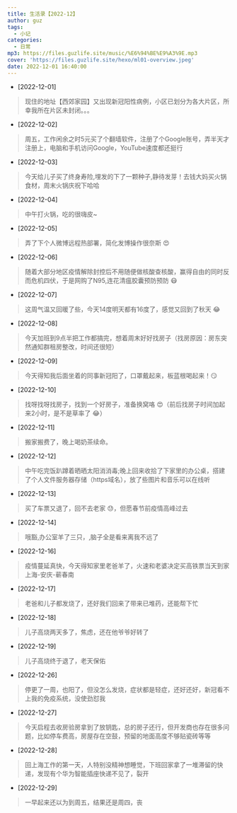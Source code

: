 ```yaml
---
title: 生活录【2022-12】
author: guz
tags:
  - 小记
categories:
  - 日常
mp3: https://files.guzlife.site/music/%E6%94%BE%E9%A3%9E.mp3
cover: 'https://files.guzlife.site/hexo/ml01-overview.jpeg'
date: 2022-12-01 16:40:00
---
```

+ [2022-12-01]
> 现住的地址【西郊家园】又出现新冠阳性病例，小区已划分为各大片区，所幸我所在片区未封闭。。。
+ [2022-12-02]
> 周五，工作闲余之时5元买了个翻墙软件，注册了个Google账号，弄半天才注册上，电脑和手机访问Google，YouTube速度都还挺行
+ [2022-12-03]
> 今天给儿子买了终身寿险,埋发的下了一颗种子,静待发芽！去钱大妈买火锅食材，周末火锅庆祝下哈哈
+ [2022-12-04]
> 中午打火锅，吃的很嗨皮~
+ [2022-12-05]
> <div>弄了下个人微博远程热部署，简化发博操作很奈斯 &#x1F60D</div>
+ [2022-12-06]
> <div>随着大部分地区疫情解除封控后不用随便做核酸查核酸，赢得自由的同时反而危机四伏，于是网购了N95,连花清瘟胶囊预防预防 &#x1F637</div>
+ [2022-12-07]
> <div>这周气温又回暖了些，今天14度明天都有16度了，感觉又回到了秋天 &#x1F602;</div>
+ [2022-12-08]
> 今天加班到9点半把工作都搞完，想着周末好好找房子（找房原因：房东突然通知群租房整改，时间还很短）
+ [2022-12-09]
> <div>今天得知我后面坐着的同事新冠阳了，口罩戴起来，板蓝根喝起来！&#x1F60F;</div>
+ [2022-12-10]
> <div>找呀找呀找房子，找到一个好房子，准备换窝咯 &#x1F60D;（前后找房子时间加起来2小时，是不是草率了 &#x1F602;）</div>
+ [2022-12-11]
> <div>搬家搬费了，晚上喝奶茶续命。</div>
+ [2022-12-12]
> 中午吃完饭趴蹲着晒晒太阳消消毒;晚上回来收拾了下家里的办公桌，搭建了个人文件服务器存储（https域名），放了些图片和音乐可以在线听
+ [2022-12-13]
> <div>买了车票又退了，回不去老家 &#x1F613;，但愿春节前疫情高峰过去</div>
+ [2022-12-14]
> 哦豁,办公室羊了三只，,脑子全是看来离我不远了
+ [2022-12-16]
> 疫情蔓延真快，今天得知家里老爸羊了，火速和老婆决定买高铁票当天到家 上海-安庆-蕲春南
+ [2022-12-17]
> 老爸和儿子都发烧了，还好我们回来了带来已堆药，还能帮下忙
+ [2022-12-18]
> 儿子高烧两天多了，焦虑，还在他爷爷好转了
+ [2022-12-19]
> 儿子高烧终于退了，老天保佑
+ [2022-12-26]
> 停更了一周，也阳了，但没怎么发烧，症状都是轻症，还好还好，新冠看不上我的免疫系统，没使劲怼我
+ [2022-12-27]
> 今天启程去收房验房拿到了放钥匙，总的房子还行，但开发商也存在很多问题，比如停车费高，房屋存在空鼓，预留的地面高度不够贴瓷砖等等
+ [2022-12-28]
> 回上海工作的第一天，人特别没精神想睡觉，下班回家拿了一堆滞留的快递，发现有个华为智能插座快递不见了，裂开
+ [2022-12-29]
> 一早起来还以为到周五，结果还是周四，丧
